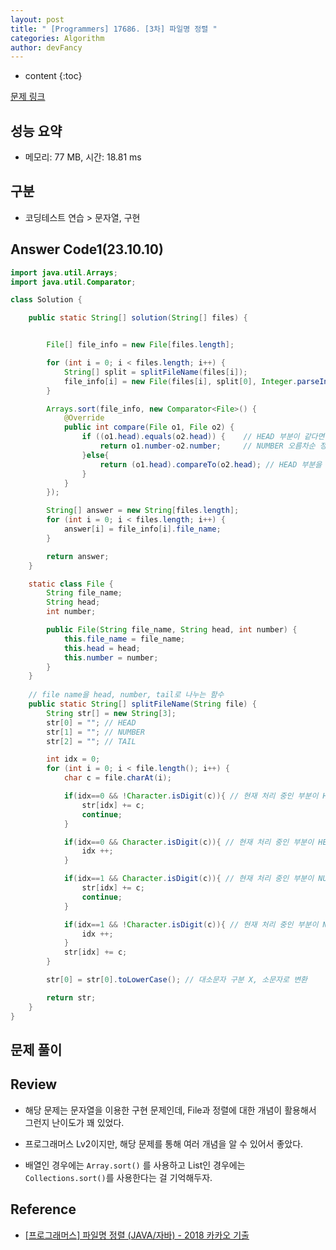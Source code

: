 ```yaml
---
layout: post
title: " [Programmers] 17686. [3차] 파일명 정렬 "
categories: Algorithm
author: devFancy
---
```

* content
{:toc}

[문제 링크](https://school.programmers.co.kr/learn/courses/30/lessons/17686#)

## 성능 요약

* 메모리: 77 MB, 시간: 18.81 ms

## 구분

* 코딩테스트 연습 > 문자열, 구현

## Answer Code1(23.10.10)

```java
import java.util.Arrays;
import java.util.Comparator;

class Solution {

    public static String[] solution(String[] files) {


        File[] file_info = new File[files.length];

        for (int i = 0; i < files.length; i++) {
            String[] split = splitFileName(files[i]);
            file_info[i] = new File(files[i], split[0], Integer.parseInt(split[1]));
        }

        Arrays.sort(file_info, new Comparator<File>() {
            @Override
            public int compare(File o1, File o2) {
                if ((o1.head).equals(o2.head)) { 	// HEAD 부분이 같다면 
                    return o1.number-o2.number; 	// NUMBER 오름차순 정렬
                }else{
                    return (o1.head).compareTo(o2.head); // HEAD 부분을 기준으로 사전 순 정렬
                }
            }
        });

        String[] answer = new String[files.length];
        for (int i = 0; i < files.length; i++) {
            answer[i] = file_info[i].file_name;
        }

        return answer;
    }

    static class File {
        String file_name;
        String head;
        int number;

        public File(String file_name, String head, int number) {
            this.file_name = file_name;
            this.head = head;
            this.number = number;
        }
    }
    
    // file name을 head, number, tail로 나누는 함수
    public static String[] splitFileName(String file) {
        String str[] = new String[3];
        str[0] = ""; // HEAD
        str[1] = ""; // NUMBER
        str[2] = ""; // TAIL

        int idx = 0;
        for (int i = 0; i < file.length(); i++) {
            char c = file.charAt(i);

            if(idx==0 && !Character.isDigit(c)){ // 현재 처리 중인 부분이 HEAD이며, 현재 문자가 숫자가 아닌 경우
                str[idx] += c;
                continue;
            }

            if(idx==0 && Character.isDigit(c)){ // 현재 처리 중인 부분이 HEAD이며, 현재 문자가 숫자인 경우
                idx ++;
            }

            if(idx==1 && Character.isDigit(c)){ // 현재 처리 중인 부분이 NUMBER이며, 현재 문자가 숫자인 경우
                str[idx] += c;
                continue;
            }

            if(idx==1 && !Character.isDigit(c)){ // 현재 처리 중인 부분이 NUMBER이며, 현재 문자가 숫자가 아닌 경우
                idx ++;
            }
            str[idx] += c;
        }

        str[0] = str[0].toLowerCase(); // 대소문자 구분 X, 소문자로 변환

        return str;
    }
}
```

## 문제 풀이


## Review

- 해당 문제는 문자열을 이용한 구현 문제인데, File과 정렬에 대한 개념이 활용해서 그런지 난이도가 꽤 있었다.

- 프로그래머스 Lv2이지만, 해당 문제를 통해 여러 개념을 알 수 있어서 좋았다.

- 배열인 경우에는 `Array.sort()` 를 사용하고 List인 경우에는 `Collections.sort()`를 사용한다는 걸 기억해두자.

## Reference

- [[프로그래머스] 파일명 정렬 (JAVA/자바) - 2018 카카오 기출](https://velog.io/@yanghl98/%ED%94%84%EB%A1%9C%EA%B7%B8%EB%9E%98%EB%A8%B8%EC%8A%A4-%ED%8C%8C%EC%9D%BC%EB%AA%85-%EC%A0%95%EB%A0%AC-JAVA%EC%9E%90%EB%B0%94-2018-%EC%B9%B4%EC%B9%B4%EC%98%A4-%EA%B8%B0%EC%B6%9C)